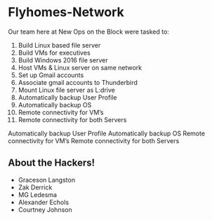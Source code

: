 # Flyhomes-Network
Our team here at New Ops on the Block were tasked to:

<ol>
  <li>Build Linux based file server</li>
  <li>Build VMs for executives</li>
  <li>Build Windows 2016 file server</li>
  <li>Host VMs & Linux server on same network</li>
  <li>Set up Gmail accounts</li>
  <li>Associate gmail accounts to Thunderbird</li>
  <li>Mount Linux file server as L:drive</li>
  <li>Automatically backup User Profile</li>
  <li>Automatically backup OS</li>
  <li>Remote connectivity for VM’s</li>
  <li>Remote connectivity for both Servers</li> 
</ol>


Automatically backup User Profile
Automatically backup OS
Remote connectivity for VM’s
Remote connectivity for both Servers

## About the Hackers!

- Graceson Langston
- Zak Derrick
- MG Ledesma
- Alexander Echols
- Courtney Johnson

